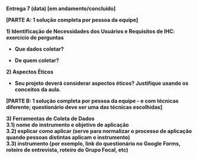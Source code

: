 
 **Entrega 7  (data) \[em andamento/concluído\]**

**\[PARTE A: 1 solução completa por pessoa da equipe\]**

**1\)	Identificação de Necessidades dos Usuários e Requisitos de IHC: exercício de perguntas**

* **Que dados coletar?**

* **De quem coletar?**

	

**2\)	Aspectos Éticos**

* **Seu projeto deverá considerar aspectos éticos? Justifique usando os conceitos da aula.**

	

**\[PARTE B: 1 solução completa por pessoa da equipe \- e com técnicas diferente; questionário deve ser uma das técnicas escolhidas\]**

**3\)	Ferramentas de Coleta de Dados**  
**3.1) nome do instrumento e objetivo de aplicação**  
**3.2) explicar como aplicar (serve para normalizar o processo de aplicação quando pessoas distintas aplicam o instrumento)**  
**3.3) instrumento (por exemplo, link do questionário no Google Forms, roteiro de entrevista, roteiro do Grupo Focal, etc)**
